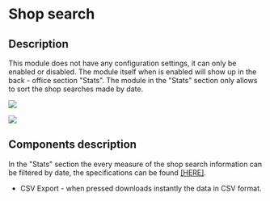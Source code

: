 # Shop search

## Description

This module does not have any configuration settings, it can only be enabled or disabled. The module itself when is enabled will show up in the back - office section "Stats". The module in the "Stats" section only allows to sort the shop searches made by date.

![](<../../../../../.gitbook/assets/Screenshot 2022-08-16 at 13-52-29 Module manager • test.png>)

![](<../../../../../.gitbook/assets/Screenshot 2022-08-16 at 14-05-28 Stats • test.png>)



## Components description



In the "Stats" section the every measure of the shop search information can be filtered by date, the specifications can be found [\[HERE\]](../../../common-components/stats-page-specific-component/filtering-components-in-stats.md).

* CSV Export - when pressed downloads instantly the data in CSV format.
